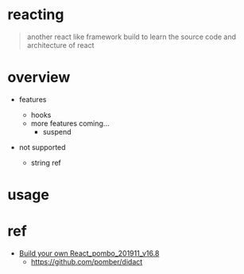 # reacting

> another react like framework
> build to learn the source code and architecture of react

# overview
- features
  - hooks
  - more features coming...
    - suspend

- not supported
  - string ref
# usage

# ref

- [Build your own React_pombo_201911_v16.8](https://pomb.us/build-your-own-react/)
  - https://github.com/pomber/didact
